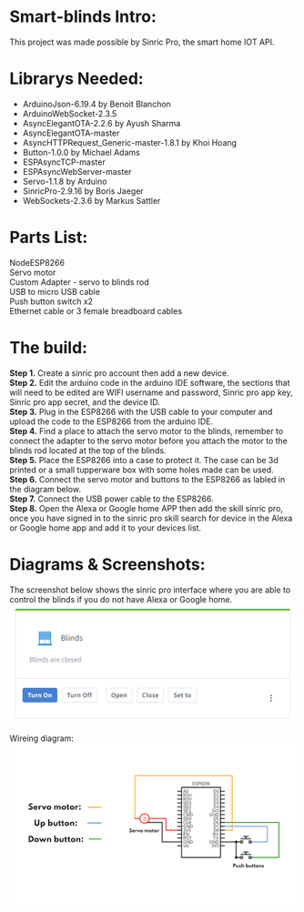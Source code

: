 # Smart-blinds Intro:

This project was made possible by Sinric Pro, the smart home IOT API.

# Librarys Needed:
- ArduinoJson-6.19.4 by Benoit Blanchon
- ArduinoWebSocket-2.3.5
- AsyncElegantOTA-2.2.6 by Ayush Sharma
- AsyncElegantOTA-master
- AsyncHTTPRequest_Generic-master-1.8.1 by Khoi Hoang
- Button-1.0.0 by Michael Adams
- ESPAsyncTCP-master
- ESPAsyncWebServer-master
- Servo-1.1.8 by Arduino
- SinricPro-2.9.16 by Boris Jaeger
- WebSockets-2.3.6 by Markus Sattler


# Parts List:
NodeESP8266 <br/>
Servo motor <br/>
Custom Adapter - servo to blinds rod <br/>
USB to micro USB cable <br/>
Push button switch x2 <br/>
Ethernet cable or 3 female breadboard cables <br/>

# The build:
**Step 1.** Create a sinric pro account then add a new device. <br/>
**Step 2.** Edit the arduino code in the arduino IDE software, the sections that will need to be edited are WIFI username and password, Sinric pro app key, Sinric pro app secret, and the device ID. <br/>
**Step 3.** Plug in the ESP8266 with the USB cable to your computer and upload the code to the ESP8266 from the arduino IDE. <br/>
**Step 4.** Find a place to attach the servo motor to the blinds, remember to connect the adapter to the servo motor before you attach the motor to the blinds rod located at the top of the blinds. <br/>
**Step 5.** Place the ESP8266 into a case to protect it. The case can be 3d printed or a small tupperware box with some holes made can be used. <br/>
**Step 6.** Connect the servo motor and buttons to the ESP8266 as labled in the diagram below. <br/>
**Step 7.** Connect the USB power cable to the ESP8266. <br/>
**Step 8.** Open the Alexa or Google home APP then add the skill sinric pro, once you have signed in to the sinric pro skill search for device in the Alexa or Google home app and add it to your devices list. <br/>


# Diagrams & Screenshots:
The screenshot below shows the sinric pro interface where you are able to control the blinds if you do not have Alexa or Google home.
![sinric pro interface](interface.PNG)

Wireing diagram:
![wireing diagram](diagram.png)

